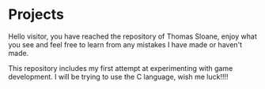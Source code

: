 # Projects
Hello visitor, you have reached the repository of Thomas Sloane, enjoy what you see and feel free to learn from any mistakes I have made or haven't made.

This repository includes my first attempt at experimenting with game development. I will be trying to use the C language, wish me luck!!!!
